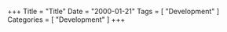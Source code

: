 +++
Title = "Title"
Date = "2000-01-21"
Tags = [ "Development" ]
Categories = [ "Development" ]
+++
